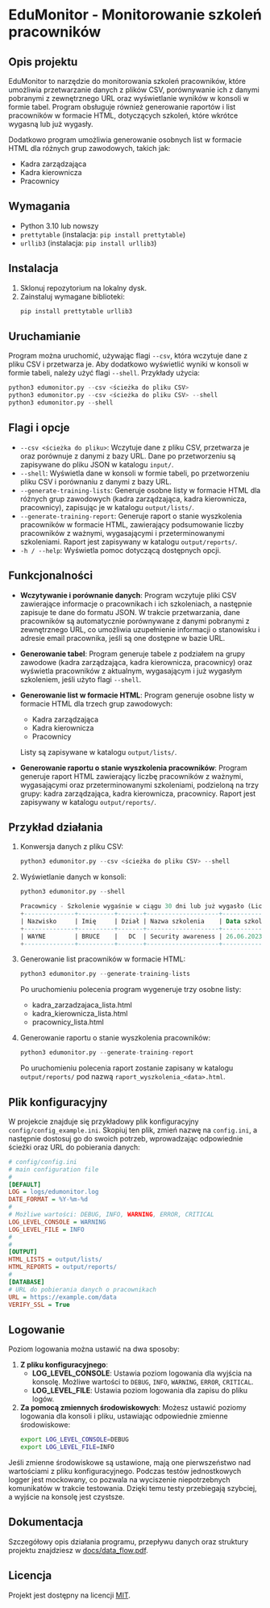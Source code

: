 # EduMonitor - Monitorowanie szkoleń pracowników

## Opis projektu
EduMonitor to narzędzie do monitorowania szkoleń pracowników, które umożliwia przetwarzanie danych z plików CSV, porównywanie ich z danymi pobranymi z zewnętrznego URL oraz wyświetlanie wyników w konsoli w formie tabel. Program obsługuje również generowanie raportów i list pracowników w formacie HTML, dotyczących szkoleń, które wkrótce wygasną lub już wygasły.

Dodatkowo program umożliwia generowanie osobnych list w formacie HTML dla różnych grup zawodowych, takich jak:

- Kadra zarządzająca
- Kadra kierownicza
- Pracownicy

## Wymagania
- Python 3.10 lub nowszy
- `prettytable` (instalacja: `pip install prettytable`)
- `urllib3` (instalacja: `pip install urllib3`)

## Instalacja
1. Sklonuj repozytorium na lokalny dysk.
2. Zainstaluj wymagane biblioteki:
   ```bash
   pip install prettytable urllib3
   ```

## Uruchamianie
Program można uruchomić, używając flagi `--csv`, która wczytuje dane z pliku CSV i przetwarza je. Aby dodatkowo wyświetlić wyniki w konsoli w formie tabeli, należy użyć flagi `--shell`. Przykłady użycia:
   ```python
   python3 edumonitor.py --csv <ścieżka do pliku CSV>
   python3 edumonitor.py --csv <ścieżka do pliku CSV> --shell
   python3 edumonitor.py --shell
   ```

## Flagi i opcje
- `--csv <ścieżka do pliku>`: Wczytuje dane z pliku CSV, przetwarza je oraz porównuje z danymi z bazy URL. Dane po przetworzeniu są zapisywane do pliku JSON w katalogu `input/`.
- `--shell`: Wyświetla dane w konsoli w formie tabeli, po przetworzeniu pliku CSV i porównaniu z danymi z bazy URL.
- `--generate-training-lists`: Generuje osobne listy w formacie HTML dla różnych grup zawodowych (kadra zarządzająca, kadra kierownicza, pracownicy), zapisując je w katalogu `output/lists/`.
- `--generate-training-report`: Generuje raport o stanie wyszkolenia pracowników w formacie HTML, zawierający podsumowanie liczby pracowników z ważnymi, wygasającymi i przeterminowanymi szkoleniami. Raport jest zapisywany w katalogu `output/reports/`.
- `-h / --help`: Wyświetla pomoc dotyczącą dostępnych opcji.

## Funkcjonalności
- **Wczytywanie i porównanie danych**: Program wczytuje pliki CSV zawierające informacje o pracownikach i ich szkoleniach, a następnie zapisuje te dane do formatu JSON. W trakcie przetwarzania, dane pracowników są automatycznie porównywane z danymi pobranymi z zewnętrznego URL, co umożliwia uzupełnienie informacji o stanowisku i adresie email pracownika, jeśli są one dostępne w bazie URL.
- **Generowanie tabel**: Program generuje tabele z podziałem na grupy zawodowe (kadra zarządzająca, kadra kierownicza, pracownicy) oraz wyświetla pracowników z aktualnym, wygasającym i już wygasłym szkoleniem, jeśli użyto flagi `--shell`.
- **Generowanie list w formacie HTML**: Program generuje osobne listy w formacie HTML dla trzech grup zawodowych:
   - Kadra zarządzająca
   - Kadra kierownicza
   - Pracownicy
   
   Listy są zapisywane w katalogu `output/lists/`.

- **Generowanie raportu o stanie wyszkolenia pracowników**: Program generuje raport HTML zawierający liczbę pracowników z ważnymi, wygasającymi oraz przeterminowanymi szkoleniami, podzieloną na trzy grupy: kadra zarządzająca, kadra kierownicza, pracownicy. Raport jest zapisywany w katalogu `output/reports/`.

## Przykład działania

1. Konwersja danych z pliku CSV:
   ```python
   python3 edumonitor.py --csv <ścieżka do pliku CSV> --shell
   ```

2. Wyświetlanie danych w konsoli:
   ```python
   python3 edumonitor.py --shell
   ```

   ```sql
   Pracownicy - Szkolenie wygaśnie w ciągu 30 dni lub już wygasło (Liczba pracowników: 1)
   +--------------+----------+-------+--------------------+----------------+------------+--------+------------+
   | Nazwisko     | Imię     | Dział | Nazwa szkolenia    | Data szkolenia | Ważne do   | db_URL | Stanowisko |
   +--------------+----------+-------+--------------------+----------------+------------+--------+------------+
   | WAYNE        | BRUCE    |   DC  | Security awareness | 26.06.2023     | 24.06.2024 | True   |            |
   +--------------+----------+-------+--------------------+----------------+------------+--------+------------+
   ```

3. Generowanie list pracowników w formacie HTML:
   ```python
   python3 edumonitor.py --generate-training-lists
   ```

   Po uruchomieniu polecenia program wygeneruje trzy osobne listy:

   - kadra_zarzadzajaca_lista.html
   - kadra_kierownicza_lista.html
   - pracownicy_lista.html

4. Generowanie raportu o stanie wyszkolenia pracowników:
   ```python
   python3 edumonitor.py --generate-training-report
   ```
   Po uruchomieniu polecenia raport zostanie zapisany w katalogu `output/reports/` pod nazwą `raport_wyszkolenia_<data>.html`.

## Plik konfiguracyjny
W projekcie znajduje się przykładowy plik konfiguracyjny `config/config_example.ini`. Skopiuj ten plik, zmień nazwę na `config.ini`, a następnie dostosuj go do swoich potrzeb, wprowadzając odpowiednie ścieżki oraz URL do pobierania danych:
```ini
# config/config.ini
# main configuration file
#
[DEFAULT]
LOG = logs/edumonitor.log
DATE_FORMAT = %Y-%m-%d
#
# Możliwe wartości: DEBUG, INFO, WARNING, ERROR, CRITICAL
LOG_LEVEL_CONSOLE = WARNING
LOG_LEVEL_FILE = INFO
#
#
[OUTPUT]
HTML_LISTS = output/lists/
HTML_REPORTS = output/reports/
#
[DATABASE]
# URL do pobierania danych o pracownikach
URL = https://example.com/data
VERIFY_SSL = True
```

## Logowanie
Poziom logowania można ustawić na dwa sposoby:
1. **Z pliku konfiguracyjnego**: 
   - **LOG_LEVEL_CONSOLE**: Ustawia poziom logowania dla wyjścia na konsolę. Możliwe wartości to `DEBUG`, `INFO`, `WARNING`, `ERROR`, `CRITICAL`.
   - **LOG_LEVEL_FILE**: Ustawia poziom logowania dla zapisu do pliku logów.
2. **Za pomocą zmiennych środowiskowych**: Możesz ustawić poziomy logowania dla konsoli i pliku, ustawiając odpowiednie zmienne środowiskowe:
   ```bash
   export LOG_LEVEL_CONSOLE=DEBUG
   export LOG_LEVEL_FILE=INFO
   ```
Jeśli zmienne środowiskowe są ustawione, mają one pierwszeństwo nad wartościami z pliku konfiguracyjnego.
Podczas testów jednostkowych logger jest mockowany, co pozwala na wyciszenie niepotrzebnych komunikatów w trakcie testowania. Dzięki temu testy przebiegają szybciej, a wyjście na konsolę jest czystsze.
## Dokumentacja

Szczegółowy opis działania programu, przepływu danych oraz struktury projektu znajdziesz w [docs/data_flow.pdf](docs/data_flow.md).

## Licencja
Projekt jest dostępny na licencji [MIT](LICENCE.md).
